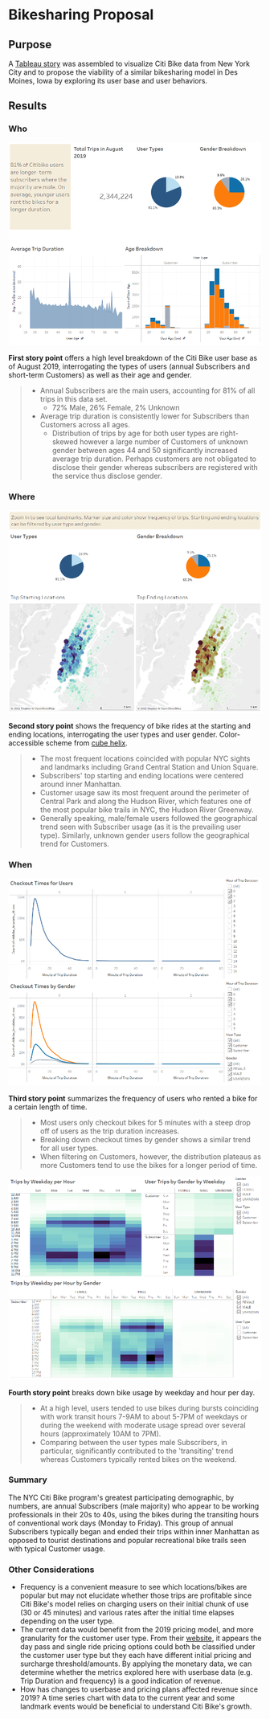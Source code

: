 # Bikesharing Proposal

## Purpose
A [Tableau story](https://public.tableau.com/app/profile/dylan.lee7603/viz/Bikeshare_Proposal/BikeshareProposal) was assembled to visualize Citi Bike data from New York City and to propose the viability of a similar bikesharing model in Des Moines, Iowa by exploring its user base and user behaviors. 

## Results
### Who
![who.png](images/who.png)

**First story point** offers a high level breakdown of the Citi Bike user base as of August 2019, interrogating the types of users (annual Subscribers and short-term Customers) as well as their age and gender.
> * Annual Subscribers are the main users, accounting for 81% of all trips in this data set.
  >   * 72% Male, 26% Female, 2% Unknown
> * Average trip duration is consistently lower for Subscribers than Customers across all ages. 
  >   * Distribution of trips by age for both user types are right-skewed however a large number of Customers of unknown gender between ages 44 and 50 significantly increased average trip duration. Perhaps customers are not obligated to disclose their gender whereas subscribers are registered with the service thus disclose gender.

### Where
![where.png](images/where.png)

**Second story point** shows the frequency of bike rides at the starting and ending locations, interrogating the user types and user gender. Color-accessible scheme from [cube helix](https://github.com/jradavenport/cubehelix_hex). 
> * The most frequent locations coincided with popular NYC sights and landmarks including Grand Central Station and Union Square.
> * Subscribers' top starting and ending locations were centered around inner Manhattan.
> * Customer usage saw its most frequent around the perimeter of Central Park and along the Hudson River, which features one of the most popular bike trails in NYC, the Hudson River Greenway.
> * Generally speaking, male/female users followed the geographical trend seen with Subscriber usage (as it is the prevailing user type). Similarly, unknown gender users follow the geographical trend for Customers.

### When
![checkout.png](images/checkout.png)

**Third story point** summarizes the frequency of users who rented a bike for a certain length of time. 
> * Most users only checkout bikes for 5 minutes with a steep drop off of users as the trip duration increases.
> * Breaking down checkout times by gender shows a similar trend for all user types. 
> * When filtering on Customers, however, the distribution plateaus as more Customers tend to use the bikes for a longer period of time.

![trip_breakdown.png](images/trip_breakdown.png)

**Fourth story point** breaks down bike usage by weekday and hour per day. 
> * At a high level, users tended to use bikes during bursts coinciding with work transit hours 7-9AM to about 5-7PM of weekdays or during the weekend with moderate usage spread over several hours (approximately 10AM to 7PM).
> * Comparing between the user types male Subscribers, in particular, significantly contributed to the 'transiting' trend whereas Customers typically rented bikes on the weekend. 

### Summary
The NYC Citi Bike program's greatest participating demographic, by numbers, are annual Subscribers (male majority) who appear to be working professionals in their 20s to 40s, using the bikes during the transiting hours of conventional work days (Monday to Friday). This group of annual Subscribers typically began and ended their trips within inner Manhattan as opposed to tourist destinations and popular recreational bike trails seen with typical Customer usage. 

### Other Considerations
* Frequency is a convenient measure to see which locations/bikes are popular but may not elucidate whether those trips are profitable since Citi Bike's model relies on charging users on their initial chunk of use (30 or 45 minutes) and various rates after the initial time elapses depending on the user type. 
* The current data would benefit from the 2019 pricing model, and more granularity for the customer user type. From their [website](https://citibikenyc.com/pricing), it appears the day pass and single ride pricing options could both be classified under the customer user type but they each have different initial pricing and surcharge threshold/amounts. By applying the monetary data, we can determine whether the metrics explored here with userbase data (e.g. Trip Duration and frequency) is a good indication of revenue. 
* How has changes to userbase and pricing plans affected revenue since 2019? A time series chart with data to the current year and some landmark events would be beneficial to understand Citi Bike's growth.
